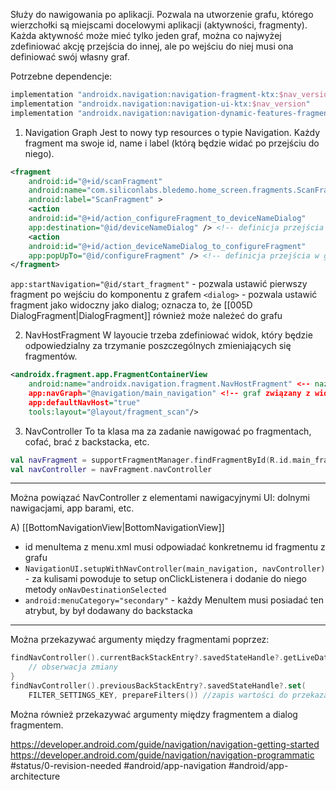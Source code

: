 Służy do nawigowania po aplikacji. Pozwala na utworzenie grafu, którego wierzchołki są miejscami docelowymi aplikacji (aktywności, fragmenty). Każda aktywność może mieć tylko jeden graf, można co najwyżej zdefiniować akcję przejścia do innej, ale po wejściu do niej musi ona definiować swój własny graf.

Potrzebne dependencje:
```kotlin
implementation "androidx.navigation:navigation-fragment-ktx:$nav_version"  
implementation "androidx.navigation:navigation-ui-ktx:$nav_version"  
implementation "androidx.navigation:navigation-dynamic-features-fragment:$nav_version"
```

1) Navigation Graph
Jest to nowy typ resources o typie Navigation. Każdy fragment ma swoje id, name i label (którą będzie widać po przejściu do niego).
```xml
<fragment  
    android:id="@+id/scanFragment"  
    android:name="com.siliconlabs.bledemo.home_screen.fragments.ScanFragment"  
    android:label="ScanFragment" >
    <action  
    android:id="@+id/action_configureFragment_to_deviceNameDialog"  
    app:destination="@id/deviceNameDialog" /> <!-- definicja przejścia do miejsca docelowego -->
    <action  
    android:id="@+id/action_deviceNameDialog_to_configureFragment"  
    app:popUpTo="@id/configureFragment" /> <!-- definicja przejścia w górę -->
</fragment>
```
`app:startNavigation="@id/start_fragment"` - pozwala ustawić pierwszy fragment po wejściu do komponentu z grafem
`<dialog>` - pozwala ustawić fragment jako widoczny jako dialog; oznacza to, że [[005D DialogFragment|DialogFragment]] również może należeć do grafu


2) NavHostFragment
W layoucie trzeba zdefiniować widok, który będzie odpowiedzialny za trzymanie poszczególnych zmieniających się fragmentów. 
```xml
<androidx.fragment.app.FragmentContainerView  
    android:name="androidx.navigation.fragment.NavHostFragment" <-- nazwa fragmentu -->
    app:navGraph="@navigation/main_navigation" <!-- graf związany z widokiem -->
    app:defaultNavHost="true"  
    tools:layout="@layout/fragment_scan"/>
```

3) NavController
To ta klasa ma za zadanie nawigować po fragmentach, cofać, brać z backstacka, etc.
```kotlin
val navFragment = supportFragmentManager.findFragmentById(R.id.main_fragment) as NavHostFragment  
val navController = navFragment.navController
```

---

Można powiązać NavController z elementami nawigacyjnymi UI: dolnymi nawigacjami, app barami, etc.

A) [[BottomNavigationView|BottomNavigationView]]
- id menuItema z menu.xml musi odpowiadać konkretnemu id fragmentu z grafu
- `NavigationUI.setupWithNavController(main_navigation, navController)` - za kulisami powoduje to setup onClickListenera i dodanie do niego metody `onNavDestinationSelected`
- `android:menuCategory="secondary"` - każdy MenuItem musi posiadać ten atrybut, by był dodawany do backstacka

---

Można przekazywać argumenty między fragmentami poprzez:
```kotlin
findNavController().currentBackStackEntry?.savedStateHandle?.getLiveData<FilterDeviceParams>(FilterFragment.FILTER_SETTINGS_KEY)?.observe(viewLifecycleOwner) {  
    // obserwacja zmiany
}
findNavController().previousBackStackEntry?.savedStateHandle?.set(
	FILTER_SETTINGS_KEY, prepareFilters()) //zapis wartości do przekazania
```

Można również przekazywać argumenty między fragmentem a dialog fragmentem.

https://developer.android.com/guide/navigation/navigation-getting-started
https://developer.android.com/guide/navigation/navigation-programmatic
#status/0-revision-needed 
#android/app-navigation 
#android/app-architecture 